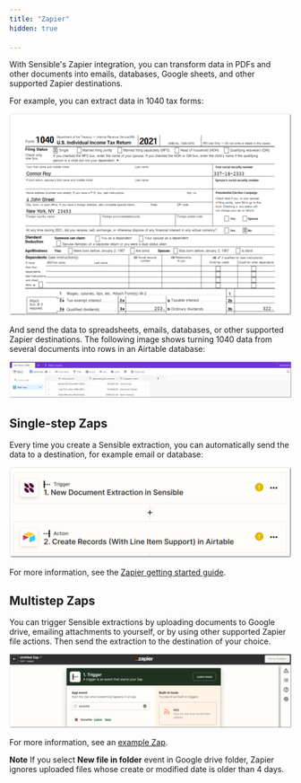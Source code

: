 ```yaml
---
title: "Zapier"
hidden: true

---
```


With Sensible's Zapier integration, you can transform data in PDFs and other documents into emails, databases, Google sheets, and other supported Zapier destinations.

For example, you can extract data in 1040 tax forms: 

![Click to enlarge](https://raw.githubusercontent.com/sensible-hq/sensible-docs/main/readme-sync/assets/v0/images/final/zapier_6.png)

And send the data to spreadsheets, emails, databases, or other supported Zapier destinations. The following image shows turning 1040 data from several documents into rows in an Airtable database: 

![Click to enlarge](https://raw.githubusercontent.com/sensible-hq/sensible-docs/main/readme-sync/assets/v0/images/final/zapier_5.png)



Single-step Zaps
---


Every time you create a Sensible extraction, you can automatically send the data to a destination, for example email or database: 

![Click to enlarge](https://raw.githubusercontent.com/sensible-hq/sensible-docs/main/readme-sync/assets/v0/images/final/zapier_trigger.png)

For more information, see the [Zapier getting started guide](doc:zapier-getting-started).

Multistep Zaps
---

You can trigger Sensible extractions by uploading documents to Google drive, emailing attachments to yourself, or by using other supported Zapier file actions. Then send the extraction to the destination of your choice.

![Click to enlarge](https://raw.githubusercontent.com/sensible-hq/sensible-docs/main/readme-sync/assets/v0/images/final/zapier_app.png)

For more information, see an  [example Zap](https://zapier.com/shared/89bc08c43e753cae2483de6909dea250dbb47155).



**Note** If you select **New file in folder**  event in Google drive folder, Zapier ignores uploaded files whose create or modified date is older than 4 days. 








